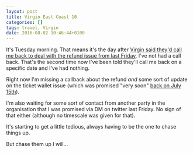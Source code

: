 ```yaml
---
layout: post
title: Virgin East Coast 10
categories: []
tags: travel, Virgin
date: 2016-08-02 10:46:44+0100
---
```


It's Tuesday morning. That means it's the day after
[Virgin said they'd call me back to deal with the refund issue from last Friday](/2016/07/29/virgin_east_coast_9.html).
I've not had a call back. That's the second time now I've been told they'll
call me back on a specific date and I've had nothing.

Right now I'm missing a callback about the refund *and* some sort of update
on the ticket wallet issue (which was promised "very soon"
[back on July 15th](/2016/07/29/virgin_east_coast_9.html)).

I'm also waiting for some sort of contact from another party in the
organisation that I was promised via DM on twitter last Friday. No sign of
that either (although no timescale was given for that).

It's starting to get a little tedious, always having to be the one to chase
things up.

But chase them up I will...

[//]: # (2016-08-02-virgin_east_coast_10.md ends here)
